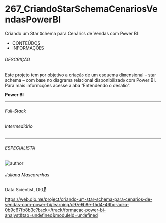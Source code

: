 # 267_CriandoStarSchemaCenariosVendasPowerBI
Criando um Star Schema para Cenários de Vendas com Power BI



- CONTEÚDOS
- INFORMAÇÕES

###### DESCRIÇÃO

Este projeto tem por objetivo a criação de um esquema dimensional – star schema – com base no diagrama relacional disponibilizado com Power BI. Para mais informações acesse a aba "Entendendo o desafio".

**Power BI**

------

###### Full-Stack

###### Intermediário

------

###### ESPECIALISTA

![author](https://hermes.dio.me/users/author/photos/a3d71bed-2938-4df8-95e1-3d4181cad1c3.png)

###### Juliana Mascarenhas

Data Scientist, DIO[**](https://www.linkedin.com/in/juliana-mascarenhas-00349426/)



https://web.dio.me/project/criando-um-star-schema-para-cenarios-de-vendas-com-power-bi/learning/c97e6b8e-f5d4-46bc-adea-0b9c67fb8b3c?back=/track/formacao-power-bi-analyst&tab=undefined&moduleId=undefined
